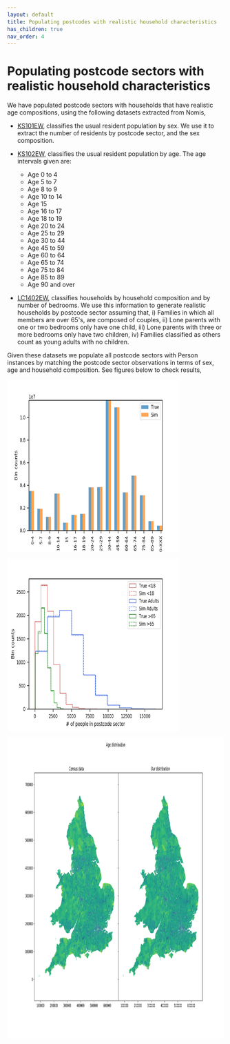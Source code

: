 ```yaml
---
layout: default
title: Populating postcodes with realistic household characteristics
has_children: true
nav_order: 4
---
```


Populating postcode sectors with realistic household characteristics
========
We have populated postcode sectors with households that have realistic age compositions, using the following datasets extracted from Nomis,
- [KS101EW](https://www.nomisweb.co.uk/census/2011/ks101ew), classifies the usual resident population by sex. We use it to extract the number of residents by postcode sector, and the sex composition.
- [KS102EW](https://www.nomisweb.co.uk/census/2011/ks102ew), classifies the usual resident population by age. The age intervals given are:

    + Age 0 to 4

    - Age 5 to 7
    - Age 8 to 9
    - Age 10 to 14
    - Age 15
    - Age 16 to 17
    - Age 18 to 19
    - Age 20 to 24
    - Age 25 to 29
    - Age 30 to 44
    - Age 45 to 59
    - Age 60 to 64
    - Age 65 to 74
    - Age 75 to 84
    - Age 85 to 89
    - Age 90 and over

- [LC1402EW](https://www.nomisweb.co.uk/census/2011/lc1402ew), classifies households by household composition and by number of bedrooms. We use this information to generate realistic households by postcode sector assuming that, i) Families in which all members are over 65's, are composed of couples, ii) Lone parents with one or two bedrooms only have one child, iii) Lone parents with three or more bedrooms only have two children, iv) Families classified as others count as young adults with no children.

Given these datasets we populate all postcode sectors with Person instances by matching the postcode sector observations in terms of sex, age and household composition. See figures below to check results,

<img src="images/overall_ages.png" alt="Kitten"
	title="Total number of residents in given age range" width="400" height="400" align="middle" />

<img src="images/ages_postcodes.png" alt="Kitten"
	title="Distribution of residents per postcode sector per age category" width="400" height="400" align="middle" />

<img src="images/age_dist.png" alt="Kitten"
	title="England and Wales age distribution per postcode. Comparison between census data and distribution after people allocation." width="700" height="700" align="middle" />

